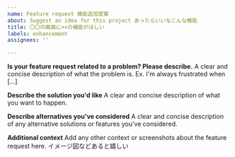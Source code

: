 ```yaml
---
name: Feature request 機能追加提案
about: Suggest an idea for this project あったらいいなこんな機能
title: 〇〇の画面に××の機能がほしい
labels: enhancement
assignees: ''

---
```


**Is your feature request related to a problem? Please describe.**
A clear and concise description of what the problem is. Ex. I'm always frustrated when [...]

**Describe the solution you'd like**
A clear and concise description of what you want to happen.

**Describe alternatives you've considered**
A clear and concise description of any alternative solutions or features you've considered.

**Additional context**
Add any other context or screenshots about the feature request here.
イメージ図などあると嬉しい
